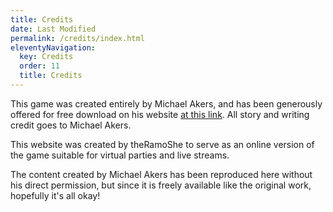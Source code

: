 ```yaml
---
title: Credits
date: Last Modified
permalink: /credits/index.html
eleventyNavigation:
  key: Credits
  order: 11
  title: Credits
---
```

This game was created entirely by Michael Akers, and has been generously offered for free download on his website [at this link](http://www.whodunitmysteries.com/sour.html). All story and writing credit goes to Michael Akers.

This website was created by theRamoShe to serve as an online version of the game suitable for virtual parties and live streams.

The content created by Michael Akers has been reproduced here without his direct permission, but since it is freely available like the original work, hopefully it's all okay!